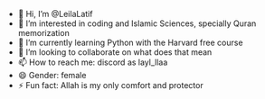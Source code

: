 - 👋 Hi, I’m @LeilaLatif
- 👀 I’m interested in coding and Islamic Sciences, specially Quran memorization
- 🌱 I’m currently learning Python with the Harvard free course
- 💞️ I’m looking to collaborate on what does that mean
- 📫 How to reach me: discord as layl_llaa
- 😄 Gender: female
- ⚡ Fun fact: Allah is my only comfort and protector

<!---
LeilaLatif/LeilaLatif is a ✨ special ✨ repository because its `README.md` (this file) appears on your GitHub profile.
You can click the Preview link to take a look at your changes.
--->
